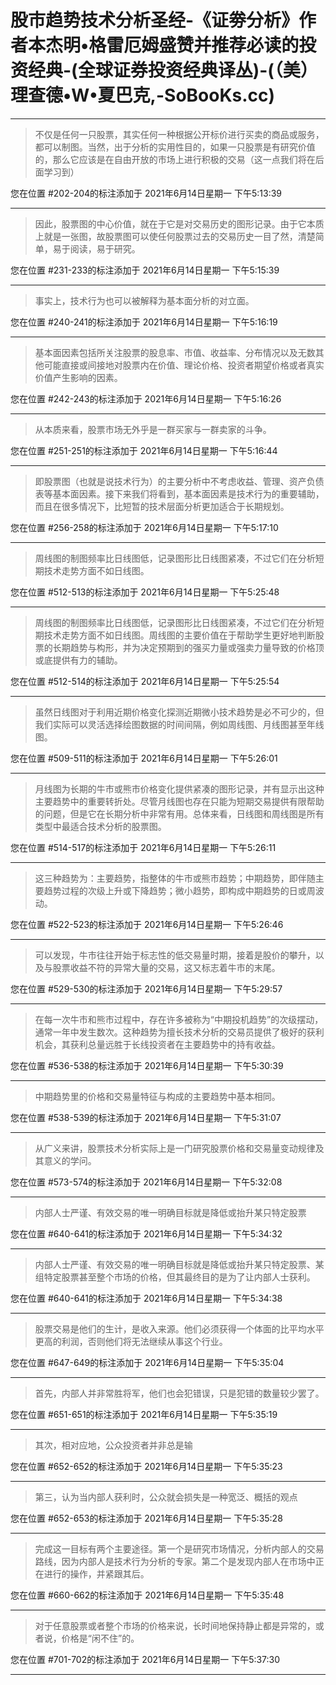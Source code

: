 # 股市趋势技术分析圣经-《证劵分析》作者本杰明•格雷厄姆盛赞并推荐必读的投资经典-(全球证券投资经典译丛)-(（美）理查德•W•夏巴克,-SoBooKs.cc)

---

> 不仅是任何一只股票，其实任何一种根据公开标价进行买卖的商品或服务，都可以制图。当然，出于分析的实用性目的，如果一只股票是有研究价值的，那么它应该是在自由开放的市场上进行积极的交易（这一点我们将在后面学习到）

您在位置 #202-204的标注添加于 2021年6月14日星期一 下午5:13:39

---

> 因此，股票图的中心价值，就在于它是对交易历史的图形记录。由于它本质上就是一张图，故股票图可以使任何股票过去的交易历史一目了然，清楚简单，易于阅读，易于研究。

您在位置 #231-233的标注添加于 2021年6月14日星期一 下午5:15:39

---

> 事实上，技术行为也可以被解释为基本面分析的对立面。

您在位置 #240-241的标注添加于 2021年6月14日星期一 下午5:16:19

---

> 基本面因素包括所关注股票的股息率、市值、收益率、分布情况以及无数其他可能直接或间接地对股票内在价值、理论价格、投资者期望价格或者真实价值产生影响的因素。

您在位置 #242-243的标注添加于 2021年6月14日星期一 下午5:16:26

---

> 从本质来看，股票市场无外乎是一群买家与一群卖家的斗争。

您在位置 #251-251的标注添加于 2021年6月14日星期一 下午5:16:44

---

> 即股票图（也就是说技术行为）的主要分析中不考虑收益、管理、资产负债表等基本面因素。接下来我们将看到，基本面因素是技术行为的重要辅助，而且在很多情况下，比短暂的技术层面分析更加适合于长期规划。

您在位置 #256-258的标注添加于 2021年6月14日星期一 下午5:17:10

---

> 周线图的制图频率比日线图低，记录图形比日线图紧凑，不过它们在分析短期技术走势方面不如日线图。

您在位置 #512-513的标注添加于 2021年6月14日星期一 下午5:25:48

---

> 周线图的制图频率比日线图低，记录图形比日线图紧凑，不过它们在分析短期技术走势方面不如日线图。周线图的主要价值在于帮助学生更好地判断股票的长期趋势与构形，并为决定预期到的强买力量或强卖力量导致的价格顶或底提供有力的辅助。

您在位置 #512-514的标注添加于 2021年6月14日星期一 下午5:25:54

---

> 虽然日线图对于利用近期价格变化探测近期微小技术趋势是必不可少的，但我们实际可以灵活选择绘图数据的时间间隔，例如周线图、月线图甚至年线图。

您在位置 #509-511的标注添加于 2021年6月14日星期一 下午5:26:01

---

> 月线图为长期的牛市或熊市价格变化提供紧凑的图形记录，并有显示出这种主要趋势中的重要转折处。尽管月线图也存在只能为短期交易提供有限帮助的问题，但是它在长期分析中非常有用。总体来看，日线图和周线图是所有类型中最适合技术分析的股票图。

您在位置 #514-517的标注添加于 2021年6月14日星期一 下午5:26:11

---

> 这三种趋势为：主要趋势，指整体的牛市或熊市趋势；中期趋势，即伴随主要趋势过程的次级上升或下降趋势；微小趋势，即构成中期趋势的日或周波动。

您在位置 #522-523的标注添加于 2021年6月14日星期一 下午5:26:46

---

> 可以发现，牛市往往开始于标志性的低交易量时期，接着是股价的攀升，以及与股票收益不符的异常大量的交易，这又标志着牛市的末尾。

您在位置 #529-530的标注添加于 2021年6月14日星期一 下午5:29:57

---

> 在每一次牛市和熊市过程中，存在许多被称为“中期投机趋势”的次级摆动，通常一年中发生数次。这种趋势为擅长技术分析的交易员提供了极好的获利机会，其获利总量远胜于长线投资者在主要趋势中的持有收益。

您在位置 #536-538的标注添加于 2021年6月14日星期一 下午5:30:39

---

> 中期趋势里的价格和交易量特征与构成的主要趋势中基本相同。

您在位置 #538-539的标注添加于 2021年6月14日星期一 下午5:31:07

---

> 从广义来讲，股票技术分析实际上是一门研究股票价格和交易量变动规律及其意义的学问。

您在位置 #573-574的标注添加于 2021年6月14日星期一 下午5:32:08

---

> 内部人士严谨、有效交易的唯一明确目标就是降低或抬升某只特定股票

您在位置 #640-641的标注添加于 2021年6月14日星期一 下午5:34:32

---

> 内部人士严谨、有效交易的唯一明确目标就是降低或抬升某只特定股票、某组特定股票甚至整个市场的价格，但其最终目的是为了让内部人士获利。

您在位置 #640-641的标注添加于 2021年6月14日星期一 下午5:34:38

---

> 股票交易是他们的生计，是收入来源。他们必须获得一个体面的比平均水平更高的利润，否则他们将无法继续从事这个行业。

您在位置 #647-649的标注添加于 2021年6月14日星期一 下午5:35:04

---

> 首先，内部人并非常胜将军，他们也会犯错误，只是犯错的数量较少罢了。

您在位置 #651-651的标注添加于 2021年6月14日星期一 下午5:35:19

---

> 其次，相对应地，公众投资者并非总是输

您在位置 #652-652的标注添加于 2021年6月14日星期一 下午5:35:23

---

> 第三，认为当内部人获利时，公众就会损失是一种宽泛、概括的观点

您在位置 #652-653的标注添加于 2021年6月14日星期一 下午5:35:28

---

> 完成这一目标有两个主要途径。第一个是研究市场情况，分析内部人的交易路线，因为内部人是技术行为分析的专家。第二个是发现内部人在市场中正在进行的操作，并紧跟其后。

您在位置 #660-662的标注添加于 2021年6月14日星期一 下午5:35:48

---

> 对于任意股票或者整个市场的价格来说，长时间地保持静止都是异常的，或者说，价格是“闲不住”的。

您在位置 #701-702的标注添加于 2021年6月14日星期一 下午5:37:30

---

